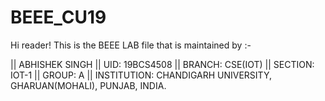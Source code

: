 # BEEE_CU19
Hi reader!
    This is the BEEE LAB file that is maintained by :-

|| ABHISHEK SINGH
|| UID: 19BCS4508
|| BRANCH: CSE(IOT)
|| SECTION: IOT-1 
|| GROUP: A
|| INSTITUTION: CHANDIGARH UNIVERSITY, GHARUAN(MOHALI), PUNJAB, INDIA.
